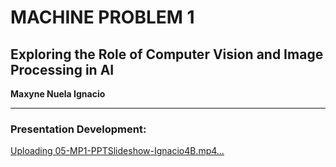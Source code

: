 # MACHINE PROBLEM 1

## Exploring the Role of Computer Vision and Image Processing in AI

**Maxyne Nuela Ignacio**

---

### Presentation Development:

[Uploading 05-MP1-PPTSlideshow-Ignacio4B.mp4…](https://github.com/user-attachments/assets/0992377c-e8b4-4329-add0-b836caf25853)
